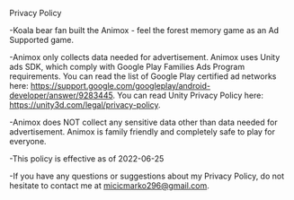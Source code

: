 Privacy Policy

-Koala bear fan built the Animox - feel the forest memory game as an Ad Supported game. 

-Animox only collects data needed for advertisement. Animox uses Unity ads SDK, which comply with Google Play Families Ads Program requirements.
You can read the list of Google Play certified ad networks here: https://support.google.com/googleplay/android-developer/answer/9283445.
You can read Unity Privacy Policy here: https://unity3d.com/legal/privacy-policy.

-Animox does NOT collect any sensitive data other than data needed for advertisement. Animox is family friendly and completely safe to play for everyone.

-This policy is effective as of 2022-06-25

-If you have any questions or suggestions about my Privacy Policy, 
do not hesitate to contact me at micicmarko296@gmail.com.
